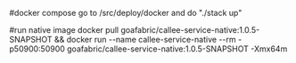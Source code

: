#docker compose
go to /src/deploy/docker and do "./stack up"

#run native image
docker pull goafabric/callee-service-native:1.0.5-SNAPSHOT && docker run --name callee-service-native --rm -p50900:50900 goafabric/callee-service-native:1.0.5-SNAPSHOT -Xmx64m

